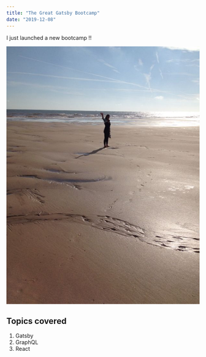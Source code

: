 ```yaml
---
title: "The Great Gatsby Bootcamp"
date: "2019-12-08"
---
```


I just launched a new bootcamp !!

![suzy](./sbeach.png)

## Topics covered

1. Gatsby
2. GraphQL
3. React